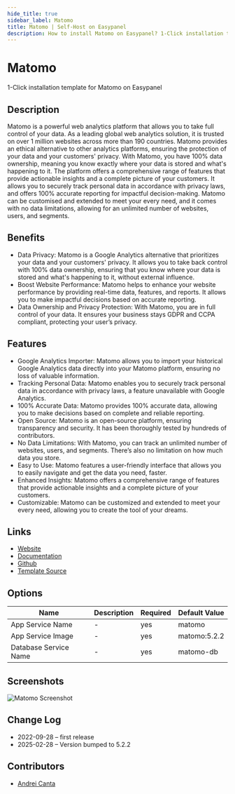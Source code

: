 ```yaml
---
hide_title: true
sidebar_label: Matomo
title: Matomo | Self-Host on Easypanel
description: How to install Matomo on Easypanel? 1-Click installation template for Matomo on Easypanel
---
```


<!-- generated -->

# Matomo

1-Click installation template for Matomo on Easypanel

## Description

Matomo is a powerful web analytics platform that allows you to take full control of your data. As a leading global web analytics solution, it is trusted on over 1 million websites across more than 190 countries. Matomo provides an ethical alternative to other analytics platforms, ensuring the protection of your data and your customers&#39; privacy. With Matomo, you have 100% data ownership, meaning you know exactly where your data is stored and what&#39;s happening to it. The platform offers a comprehensive range of features that provide actionable insights and a complete picture of your customers. It allows you to securely track personal data in accordance with privacy laws, and offers 100% accurate reporting for impactful decision-making. Matomo can be customised and extended to meet your every need, and it comes with no data limitations, allowing for an unlimited number of websites, users, and segments.

## Benefits

- Data Privacy: Matomo is a Google Analytics alternative that prioritizes your data and your customers' privacy. It allows you to take back control with 100% data ownership, ensuring that you know where your data is stored and what's happening to it, without external influence.
- Boost Website Performance: Matomo helps to enhance your website performance by providing real-time data, features, and reports. It allows you to make impactful decisions based on accurate reporting.
- Data Ownership and Privacy Protection: With Matomo, you are in full control of your data. It ensures your business stays GDPR and CCPA compliant, protecting your user’s privacy.

## Features

- Google Analytics Importer: Matomo allows you to import your historical Google Analytics data directly into your Matomo platform, ensuring no loss of valuable information.
- Tracking Personal Data: Matomo enables you to securely track personal data in accordance with privacy laws, a feature unavailable with Google Analytics.
- 100% Accurate Data: Matomo provides 100% accurate data, allowing you to make decisions based on complete and reliable reporting.
- Open Source: Matomo is an open-source platform, ensuring transparency and security. It has been thoroughly tested by hundreds of contributors.
- No Data Limitations: With Matomo, you can track an unlimited number of websites, users, and segments. There’s also no limitation on how much data you store.
- Easy to Use: Matomo features a user-friendly interface that allows you to easily navigate and get the data you need, faster.
- Enhanced Insights: Matomo offers a comprehensive range of features that provide actionable insights and a complete picture of your customers.
- Customizable: Matomo can be customized and extended to meet your every need, allowing you to create the tool of your dreams.

## Links

- [Website](https://matomo.org/)
- [Documentation](https://matomo.org/guide/installation-maintenance/matomo-on-premise-self-hosted/)
- [Github](https://github.com/matomo-org/matomo)
- [Template Source](https://github.com/easypanel-io/templates/tree/main/templates/matomo)

## Options

Name | Description | Required | Default Value
-|-|-|-
App Service Name | - | yes | matomo
App Service Image | - | yes | matomo:5.2.2
Database Service Name | - | yes | matomo-db

## Screenshots

![Matomo Screenshot](./assets/screenshot.png)

## Change Log

- 2022-09-28 – first release
- 2025-02-28 – Version bumped to 5.2.2

## Contributors

- [Andrei Canta](https://github.com/deiucanta)
